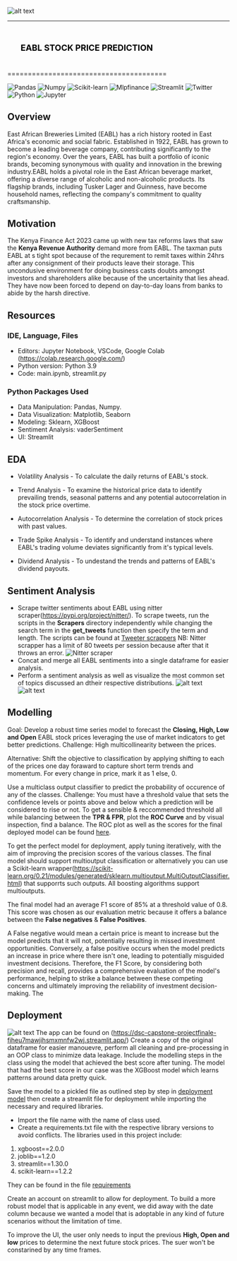 ![alt text](eabl.png)

--------------------------------------

## <div style="padding: 20px;color:white;margin:10;font-size:90%;text-align:left;display:fill;border-radius:10px;overflow:hidden;background-image: url(https://w0.peakpx.com/wallpaper/957/661/HD-wallpaper-white-marble-white-stone-texture-marble-stone-background-white-stone.jpg)"><b><span style='color:black'> EABL STOCK PRICE PREDICTION</span></b> </div>

=======================================

![Pandas](https://img.shields.io/badge/pandas-150458?logo=pandas&logoColor=fff&style=for-the-badge)
![Numpy](https://img.shields.io/badge/NumPy-013243?logo=numpy&logoColor=fff&style=for-the-badge)
![Scikit-learn](https://img.shields.io/badge/scikit--learn-F7931E?logo=scikitlearn&logoColor=fff&style=for-the-badge)
![Mlpfinance](https://img.shields.io/badge/mplfinance-blue)
![Streamlit](https://img.shields.io/badge/Streamlit-FF4B4B?logo=streamlit&logoColor=fff&style=for-the-badge)
![Twitter](https://img.shields.io/badge/Twitter-1D9BF0?logo=twitter&logoColor=fff&style=for-the-badge)
![Python](https://img.shields.io/badge/Python-3776AB?logo=python&logoColor=fff&style=for-the-badge)
![Jupyter](https://img.shields.io/badge/Jupyter-F37626?logo=jupyter&logoColor=fff&style=for-the-badge)

## Overview
East African Breweries Limited (EABL) has a rich history rooted in East Africa's economic and social fabric. Established in 1922, EABL has grown to become a leading beverage company, contributing significantly to the region's economy. Over the years, EABL has built a portfolio of iconic brands, becoming synonymous with quality and innovation in the brewing industry.EABL holds a pivotal role in the East African beverage market, offering a diverse range of alcoholic and non-alcoholic products. Its flagship brands, including Tusker Lager and Guinness, have become household names, reflecting the company's commitment to quality craftsmanship.

## Motivation
The Kenya Finance Act 2023 came up with new tax reforms laws that saw the **Kenya Revenue Authority** demand more from EABL. The taxman puts EABL  at s tight spot because of the requrement to remit taxes within 24hrs after any consignment of their products leave their storage. This uncondusive environment for doing business casts doubts amongst investors and shareholders alike because of the uncertainity that lies ahead. They have now been forced to depend on day-to-day loans from banks to abide by the harsh directive. 

## Resources
### IDE, Language, Files
 - Editors: Jupyter Notebook, VSCode, Google Colab (https://colab.research.google.com/)
-  Python version: Python 3.9
-  Code: main.ipynb, streamlit.py
### Python Packages Used
- Data Manipulation: Pandas, Numpy.
- Data Visualization: Matplotlib, Seaborn
- Modeling: Sklearn, XGBoost
- Sentiment Analysis: vaderSentiment
- UI: Streamlit

## EDA
- Volatility Analysis - To calculate the daily returns of EABL's stock.

- Trend Analysis - To examine the historical price data to identify  prevailing trends, seasonal patterns and any potential autocorrelation in the stock price overtime.

- Autocorrelation Analysis - To determine  the correlation of stock prices with past values.

- Trade Spike Analysis - To identify and understand instances where EABL's trading volume deviates significantly from it's typical levels.

- Dividend Analysis - To undestand the trends and patterns of EABL's dividend payouts.

## Sentiment Analysis
- Scrape twitter sentiments about EABL using nitter scraper(https://pypi.org/project/nitter/). 
To scrape tweets, run the scripts in the **Scrapers** directory independently while changing the search term in the **get_tweets** function then specify the term and length. The scripts can be found at [Tweeter scrappers](Scrapers)
NB: Nitter scrapper has a limit of 80 tweets per session because after that it throws an error.
![Nitter scraper](<Screenshot (549).png>)
- Concat and merge all EABL sentiments into a single dataframe for easier analysis. 
- Perform a sentiment analysis as well as visualize the most common set of topics discussed an dtheir respective distributions.
 ![alt text](twets.png)
 ![alt text](distribution.png)

## Modelling
Goal: Develop a robust time series model to forecast the **Closing, High, Low and Open** EABL stock prices leveraging the use of market indicators to get better predictions. 
Challenge: High multicollinearity between the prices. 

Alternative: Shift the objective to classification by applying shifting to each of the prices one day foraward to capture short term trends and momentum. For every change in price, mark it as 1 else, 0.

Use a multiclass output classifier to predict the probability of occurence of any of the classes. 
Challenge: You must have a threshold value that sets the confidence levels or points above and below which a prediction will be considered to rise or not. To get a sensible & reccommended threshold all while balancing between the **TPR & FPR**, plot the **ROC Curve** and by visual inspection, find a balance. The ROC plot as well as the scores for the final deployed model can be found [here](test.ipynb). 

To get the perfect model for deployment, apply tuning iteratively, with the aim of improving the precision scores of the various classes. The final model should support multioutput classification or alternatively you can use a Scikit-learn wrapper(https://scikit-learn.org/0.21/modules/generated/sklearn.multioutput.MultiOutputClassifier.html) that supporrts such outputs. All boosting algorithms support multioutputs. 

The final model had an average F1 score of 85% at a threshold value of 0.8. This score was chosen as our evaluation metric because it offers a balance between the **False negatives** & **False Positives**. 

A False negative would mean a certain price is meant to increase but the model predicts that it will not, potentially resulting in missed investment opportunities. Conversely, a false positive occurs when the model predicts an increase in price where there isn't one, leading to potentially misguided investment decisions. Therefore, the F1 Score, by considering both precision and recall, provides a comprehensive evaluation of the model's performance, helping to strike a balance between these competing concerns and ultimately improving the reliability of investment decision-making. The 

## Deployment
![alt text](<Screenshot (550).png>)
The app can be found on (https://dsc-capstone-projectfinale-fiheu7mawjihsmxmnfw2wj.streamlit.app/)
Create a copy of the original dataframe for easier manouevre, perform all cleaning and pre-processing in an OOP class to minimize data leakage. Include the modelling steps in the class using the model that achieved the best score after tuning. The model that had the best score in our case was the XGBoost model which learns patterns around data pretty quick. 

Save the model to a pickled file as outlined step by step in [deployment model](model1.py) then create a streamlit file for deployment while importing the necessary and required libraries. 
* Import the file name with the name of class used.
* Create a requirements.txt file with the respective library versions to avoid conflicts. The libraries used in this project include:
1. xgboost==2.0.0
2. joblib==1.2.0
3. streamlit==1.30.0
4. scikit-learn==1.2.2

They can be found in the file [requirements](requirements.txt)

Create an account on streamlit to allow for deployment. To build a more robust model that is applicable in any event, we did away with the date column because we wanted a model that is adoptable in any kind of future scenarios without the limitation of time. 

To improve the UI, the user only needs to input the previous **High, Open and low** prices to determine the next future stock prices. The suer won't be constarined by any time frames. 

